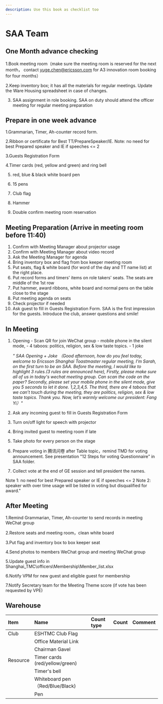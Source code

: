 ```yaml
---
description: Use this book as checklist too
---
```


# SAA Team

## One Month advance checking 

1.Book meeting room（make sure the meeting room is reserved for the next month， contact yuge.chen@ericsson.com for A3 innovation room booking for four months）

2.Keep inventory box; it has all the materials for regular meetings. Update the Ware Housing spreadsheet in case of changes.

3. SAA assignment in role booking. SAA on duty should attend the officer meeting for regular meeting preparation

## Prepare in one week advance

1.Grammarian, Timer, Ah-counter record form.

2.Ribbon or certificate for Best TT/PrepareSpeaker/IE. Note: no need for best Prepared speaker and IE if speeches &lt;= 2

3.Guests Registration Form

4.Timer cards \(red, yellow and green\) and ring bell

5. red, blue & black white board pen

6. 15 pens

7. Club flag

8. Hammer

9. Double confirm meeting room reservation



## Meeting Preparation  \(Arrive in meeting room before 11:40\)

1. Confirm with Meeting Manager about projector usage 
2. Confirm with Meeting Manager about video record 
3. Ask the Meeting Manager for agenda
4. Bring inventory box and flag from box keeper meeting room 
5. Put seats, flag & white board \(for word of the day and TT name list\) at the right place. 
6. Put record forms and timers' items on role takers' seats. The seats are middle of the 1st row 
7. Put hammer, award ribbons, white board and normal pens on the table close to the stage 
8. Put meeting agenda on seats 
9. Check projector if needed 
10. Ask guest to fill in Guests Registration Form. SAA is the first impression for the guests. Introduce the club, answer questions and smile!

## In Meeting

1. Opening - Scan QR for join WeChat group - mobile phone in the silent mode, - 4 taboos: politics, religion, sex & low taste topics.  - 1 joke

     _" SAA Opening + Joke （Good afternoon, how do you feel today, welcome to Ericsson Shanghai Toastmaster regular meeting, I’m Sarah, on the first turn to be an SAA. Before the meeting, I would like to highlight 3 rules.\(3 rules are announced here\), Firstly, please make sure all of us in today's wechat meeting group. Can scan the code on the paper? Secondly, please set your mobile phone in the silent mode, give you 5 seconds to let it done. 1,2,3,4,5. The third, there are 4 taboos that we can’t touch during the meeting, they are politics, religion, sex & low taste topics.  Thank you. Now, let’s warmly welcome our president: Fang Yi）"_

2. Ask any incoming guest to fill in Guests Registration Form 

3. Turn on/off light for speech with projector 

4. Bring invited guest to meeting room if late

5. Take photo for every person on the stage 

6. Prepare voting in 腾讯问卷 after Table topic，remind TMD for voting announcement. See presentation "12 Steps for voting Questionnaire" in SAA folder.

7. Collect vote at the end of GE session and tell president the names. 

Note 1: no need for best Prepared speaker or IE if speeches &lt;= 2 Note 2: speaker with over time usage will be listed in voting but disqualified for award."

## After Meeting

1.Remind Grammarian, Timer, Ah-counter to send records in meeting WeChat group 

2.Restore seats and meeting room，clean white board 

3.Put flag and inventory box to box keeper seat 

4.Send photos to members WeChat group and meeting WeChat group 

5.Update guest info in Shanghai\_TMC\officers\Membership\Member\_list.xlsx 

6.Notify VPM for new guest and eligible guest for membership

7.Notify Secretary team for the Meeting Theme score (if vote has been requested by VPE)

## Warehouse

| Item | Name | Count type | Count | Comment |
| :--- | :--- | :--- | :--- | :--- |
| Club | ESHTMC Club Flag |  |  |  |
|  | Office Material Link |  |  |  |
|  | Chairman Gavel |  |  |  |
| Resource | Timer cards \(red/yellow/green\) |  |  |  |
|  | Timer's bell |  |  |  |
|  | Whiteboard pen（Red/Blue/Black\) |  |  |  |
|  | Pen |  |  |  |

